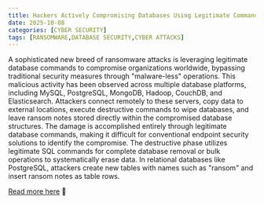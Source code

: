 ```yaml
---
title: Hackers Actively Compromising Databases Using Legitimate Commands
date: 2025-10-08
categories: [CYBER SECURITY]
tags: [RANSOMWARE,DATABASE SECURITY,CYBER ATTACKS]
---
```


A sophisticated new breed of ransomware attacks is leveraging legitimate database commands to compromise organizations worldwide, bypassing traditional security measures through "malware-less" operations. This malicious activity has been observed across multiple database platforms, including MySQL, PostgreSQL, MongoDB, Hadoop, CouchDB, and Elasticsearch. Attackers connect remotely to these servers, copy data to external locations, execute destructive commands to wipe databases, and leave ransom notes stored directly within the compromised database structures. The damage is accomplished entirely through legitimate database commands, making it difficult for conventional endpoint security solutions to identify the compromise. The destructive phase utilizes legitimate SQL commands for complete database removal or bulk operations to systematically erase data. In relational databases like PostgreSQL, attackers create new tables with names such as "ransom" and insert ransom notes as table rows. 

[Read more here](https://cybersecuritynews.com/hackers-actively-compromising-databases/) 🔗